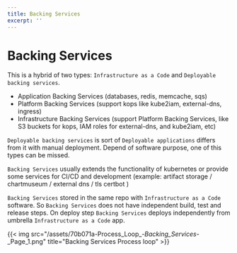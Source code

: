 ```yaml
---
title: Backing Services
excerpt: ''
---
```


# Backing Services

This is a hybrid of two types: `Infrastructure as a Code` and `Deployable backing services`.

- Application Backing Services (databases, redis, memcache, sqs)
- Platform Backing Services (support kops like kube2iam, external-dns, ingress)
- Infrastructure Backing Services (support Platform Backing Services, like S3 buckets for kops, IAM roles for external-dns, and kube2iam, etc)

`Deployable backing services` is sort of `Deployable applications` differs from it with manual deployment. Depend of software purpose, one of this types can be missed.

`Backing Services` usually extends the functionality of kubernetes or provide some services for CI/CD and development (example: artifact storage / chartmuseum / external dns / tls certbot )

`Backing Services` stored in the same repo with `Infrastructure as a Code` software. So `Backing Services` does not have independent build, test and release steps. On deploy step `Backing Services` deploys independently from umbrella `Infrastructure as a Code` app.

{{< img src="/assets/70b071a-Process_Loop_-_Backing_Services_-_Page_1.png" title="Backing Services Process loop" >}}
